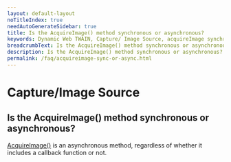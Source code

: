 ```yaml
---
layout: default-layout
noTitleIndex: true
needAutoGenerateSidebar: true
title: Is the AcquireImage() method synchronous or asynchronous?
keywords: Dynamic Web TWAIN, Capture/ Image Source, acquireImage synchronous, asynchronous
breadcrumbText: Is the AcquireImage() method synchronous or asynchronous?
description: Is the AcquireImage() method synchronous or asynchronous?
permalink: /faq/acquireimage-sync-or-async.html
---
```


# Capture/Image Source

## Is the AcquireImage() method synchronous or asynchronous?

<a href="https://www.dynamsoft.com/web-twain/docs/info/api/WebTwain_Acquire.html?ver=latest#acquireimage" target="_blank">AcquireImage()</a> is an asynchronous method, regardless of whether it includes a callback function or not.
